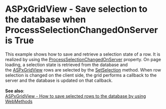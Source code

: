 # ASPxGridView - Save selection to the database when ProcessSelectionChangedOnServer is True


<p>This example shows how to save and retrieve a selection state of a row. It is realized by using the <a href="https://documentation.devexpress.com/#AspNet/DevExpressWebASPxGridViewBehaviorSettings_ProcessSelectionChangedOnServertopic">ProcessSelectionChangedOnServer</a> property. On page loading, a selection state is retrieved from the database and the <a href="https://documentation.devexpress.com/#AspNet/clsDevExpressWebASPxGridViewtopic">ASPxGridView</a> rows are selected by the <a href="https://documentation.devexpress.com/#AspNet/DevExpressWebDataWebDataSelection_SetSelectiontopic">SetSelection</a> method. When row selection is changed on the client side, the grid performs a callback to the server and the database is updated on that callback.<br><br><strong>See also</strong>:<br><a href="https://www.devexpress.com/Support/Center/p/T355128">ASPxGridView - How to save selected rows to the database by using WebMethods</a></p>

<br/>


